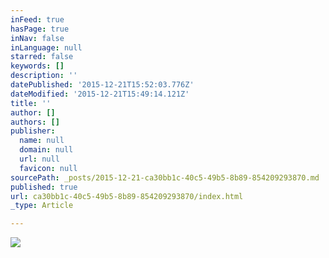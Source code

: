 ```yaml
---
inFeed: true
hasPage: true
inNav: false
inLanguage: null
starred: false
keywords: []
description: ''
datePublished: '2015-12-21T15:52:03.776Z'
dateModified: '2015-12-21T15:49:14.121Z'
title: ''
author: []
authors: []
publisher:
  name: null
  domain: null
  url: null
  favicon: null
sourcePath: _posts/2015-12-21-ca30bb1c-40c5-49b5-8b89-854209293870.md
published: true
url: ca30bb1c-40c5-49b5-8b89-854209293870/index.html
_type: Article

---
```

![](https://the-grid-user-content.s3-us-west-2.amazonaws.com/cfd4cba6-ed50-4bcb-b72d-86abfe711729.jpg)